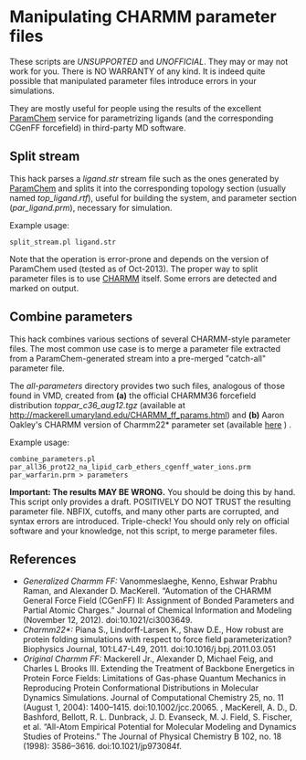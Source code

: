 Manipulating CHARMM parameter files
================================

These scripts are *UNSUPPORTED* and *UNOFFICIAL*. They may or may not work for you. There is NO WARRANTY of any kind. It is indeed quite possible that manipulated parameter files introduce errors in your simulations.

They are mostly useful for people using the results of the excellent [ParamChem](https://www.paramchem.org/) service for parametrizing ligands (and the corresponding CGenFF forcefield) in third-party MD software.


Split stream
------------

This hack parses a _ligand.str_ stream file such as the ones generated by [ParamChem](https://www.paramchem.org/)  and splits it into the corresponding topology section (usually named *top_ligand.rtf*), useful for building the system, and parameter section (*par_ligand.prm*), necessary for simulation.

Example usage:

    split_stream.pl ligand.str

Note that the operation is error-prone and depends on the version of ParamChem used (tested as of Oct-2013). The proper way to split parameter files is to use [CHARMM](http://www.charmm.org/) itself. Some errors are detected and marked on output.



Combine parameters
------------------

This hack combines various sections of several CHARMM-style parameter files. The most common use case is to merge a parameter file extracted from a ParamChem-generated stream into a pre-merged "catch-all" parameter file.

The _all-parameters_ directory provides two such files, analogous of those found in VMD, created from **(a)** the official CHARMM36 forcefield distribution _toppar_c36_aug12.tgz_ (available at http://mackerell.umaryland.edu/CHARMM_ff_params.html) and **(b)**  Aaron Oakley's CHARMM version of Charmm22* parameter set (available [here](http://home.uchicago.edu/~/kippjohnson/par_all22star_prot_revision-one.inp) ) .

Example usage:

    combine_parameters.pl par_all36_prot22_na_lipid_carb_ethers_cgenff_water_ions.prm par_warfarin.prm > parameters


__Important:  The results MAY BE WRONG.__  You should be doing this by hand. This script only provides a draft.  POSITIVELY DO NOT TRUST the resulting parameter file.  NBFIX, cutoffs, and many other parts are corrupted, and syntax errors are introduced. Triple-check! You should only rely on official software and your knowledge, not this script, to merge parameter files.


References
----------

* _Generalized Charmm FF:_  Vanommeslaeghe, Kenno, Eshwar Prabhu Raman, and Alexander D. MacKerell. “Automation of the CHARMM General Force Field (CGenFF) II: Assignment of Bonded Parameters and Partial Atomic Charges.” Journal of Chemical Information and Modeling (November 12, 2012). doi:10.1021/ci3003649.
* _Charmm22*:_  Piana S., Lindorff-Larsen K., Shaw D.E., How robust are protein folding simulations with respect to force field parameterization? Biophysics Journal, 101:L47-L49, 2011. doi:10.1016/j.bpj.2011.03.051
* _Original Charmm FF:_  Mackerell Jr., Alexander D, Michael Feig, and Charles L Brooks III. Extending the Treatment of Backbone Energetics in Protein Force Fields: Limitations of Gas-phase Quantum Mechanics in Reproducing Protein Conformational Distributions in Molecular Dynamics Simulations. Journal of Computational Chemistry 25, no. 11 (August 1, 2004): 1400–1415. doi:10.1002/jcc.20065. ,  MacKerell, A. D., D. Bashford, Bellott, R. L. Dunbrack, J. D. Evanseck, M. J. Field, S. Fischer, et al. “All-Atom Empirical Potential for Molecular Modeling and Dynamics Studies of Proteins.” The Journal of Physical Chemistry B 102, no. 18 (1998): 3586–3616. doi:10.1021/jp973084f.




